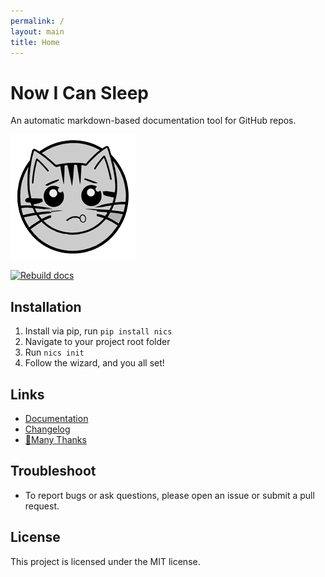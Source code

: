 ```yaml
---
permalink: /
layout: main
title: Home
---
```


# Now I Can Sleep

An automatic markdown-based documentation tool for GitHub repos.

![nics' banner](https://raw.githubusercontent.com/nvfp/now-i-can-sleep/master/assets/logo200.png)

[![Rebuild docs](https://github.com/nvfp/now-i-can-sleep/actions/workflows/rebuild-docs.yml/badge.svg)](https://github.com/nvfp/now-i-can-sleep/actions/workflows/rebuild-docs.yml)


## Installation

1. Install via pip, run `pip install nics`
2. Navigate to your project root folder
3. Run `nics init`
4. Follow the wizard, and you all set!


## Links

- [Documentation](https://nvfp.github.io/now-i-can-sleep)
- [Changelog](https://nvfp.github.io/now-i-can-sleep/changelog)
- [💙Many Thanks](https://nvfp.github.io/now-i-can-sleep/many-thanks)


## Troubleshoot

- To report bugs or ask questions, please open an issue or submit a pull request.


## License

This project is licensed under the MIT license.